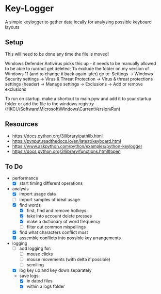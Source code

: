 # Key-Logger
 A simple keylogger to gather data locally for analysing possible keyboard layouts

## Setup
This will need to be done any time the file is moved!

Windows Defender Antivirus picks this up - it needs to be manually allowed to be able to run/not get deleted;
To exclude the folder on my version of Windows 11 (and to change it back again later) go to:
Settings -> Windows Security settings -> Virus & Threat Protection -> Virus  & threat protections settings (header) -> Manage settings -> Exclusions -> Add or remove exclusions

To run on startup, make a shortcut to main.pyw and add it to your startup folder or add the file to the windows registry (HKCU\Software\Microsoft\Windows\CurrentVersion\Run)

## Resources
- https://docs.python.org/3/library/pathlib.html
- https://pynput.readthedocs.io/en/latest/keyboard.html
- https://www.askpython.com/python/examples/python-keylogger
- https://docs.python.org/3/library/functions.html#open

## To Do
- performance
  - [x] start timing different operations
- analysis
  - [x] import usage data
  - [ ] import samples of ideal usage
  - [x] find words
    - [x] first, find and remove hotkeys
    - [x] take into account delete presses
    - [x] make a dictionary of word frequency
    - [ ] filter out common mispellings
  - [x] find what characters conflict most
  - [x] assemble conflicts into possible key arrangements
- logging
  - [ ] add logging for:
    - [ ] mouse clicks
    - [ ] mouse movements (with delta if possible)
    - [ ] scrolling
  - [x] log key up and key down separately
  - save logs:
    - [x] in dated files
    - [x] within a logs folder